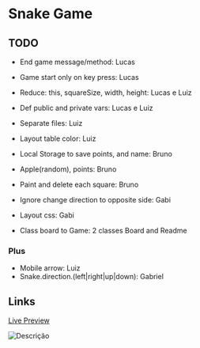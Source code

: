 # Snake Game

## TODO

* End game message/method: Lucas
* Game start only on key press: Lucas
* Reduce: this, squareSize, width, height: Lucas e Luiz
* Def public and private vars: Lucas e Luiz
* Separate files: Luiz
* Layout table color: Luiz
* Local Storage to save points, and name: Bruno
* Apple(random), points: Bruno
* Paint and delete each square: Bruno
* Ignore change direction to opposite side: Gabi
* Layout css: Gabi

* Class board to Game: 2 classes Board and Readme

### Plus
* Mobile arrow: Luiz
* Snake.direction.(left|right|up|down): Gabriel


## Links

[Live Preview](https://gabriel-del.github.io/ada-equipe-3)

![Descrição](https://cdn.discordapp.com/attachments/1144277987219472434/1145889947623108618/image.png)